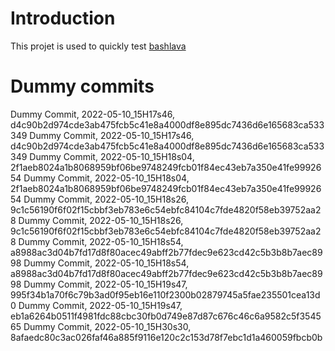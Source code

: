 # Introduction

This projet is used to quickly test [bashlava](https://github.com/firepress-org/bashlava)

# Dummy commits
Dummy Commit, 2022-05-10_15H17s46, d4c90b2d974cde3ab475fcb5c41e8a4000df8e895dc7436d6e165683ca533349
Dummy Commit, 2022-05-10_15H17s46, d4c90b2d974cde3ab475fcb5c41e8a4000df8e895dc7436d6e165683ca533349
Dummy Commit, 2022-05-10_15H18s04, 2f1aeb8024a1b8068959bf06be9748249fcb01f84ec43eb7a350e41fe9992654
Dummy Commit, 2022-05-10_15H18s04, 2f1aeb8024a1b8068959bf06be9748249fcb01f84ec43eb7a350e41fe9992654
Dummy Commit, 2022-05-10_15H18s26, 9c1c56190f6f02f15cbbf3eb783e6c54ebfc84104c7fde4820f58eb39752aa28
Dummy Commit, 2022-05-10_15H18s26, 9c1c56190f6f02f15cbbf3eb783e6c54ebfc84104c7fde4820f58eb39752aa28
Dummy Commit, 2022-05-10_15H18s54, a8988ac3d04b7fd17d8f80acec49abff2b77fdec9e623cd42c5b3b8b7aec8998
Dummy Commit, 2022-05-10_15H18s54, a8988ac3d04b7fd17d8f80acec49abff2b77fdec9e623cd42c5b3b8b7aec8998
Dummy Commit, 2022-05-10_15H19s47, 995f34b1a70f6c79b3ad0f95eb16e110f2300b02879745a5fae235501cea13d0
Dummy Commit, 2022-05-10_15H19s47, eb1a6264b0511f4981fdc88cbc30fb0d749e87d87c676c46c6a9582c5f354565
Dummy Commit, 2022-05-10_15H30s30, 8afaedc80c3ac026faf46a885f9116e120c2c153d78f7ebc1d1a460059fbcb0b
